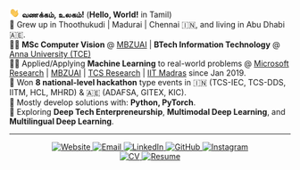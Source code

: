 <img src="https://raw.githubusercontent.com/ABSphreak/ABSphreak/master/gifs/Hi.gif" width="18px"> **வணக்கம்,  உலகம்!** (**Hello, World!** in Tamil)   
📍 Grew up in Thoothukudi | Madurai | Chennai 🇮🇳, and living in Abu Dhabi 🇦🇪.  
👨‍🎓 **MSc Computer Vision** @ [MBZUAI](https://mbzuai.ac.ae/study/academic-programs/msc/computer-vision) | **BTech Information Technology** @ [Anna University (TCE)](https://www.tce.edu)    
👨‍💻 Applied/Applying **Machine Learning** to real-world problems @ [Microsoft Research](https://www.microsoft.com/en-us/research/) | [MBZUAI](https://www.sprintai.org/) | [TCS Research](https://www.tcs.com/making-big-data-work-for-you) | [IIT Madras](https://ai4bharat.org/) since Jan 2019.    
🥇 Won **8 national-level hackathon** type events in 🇮🇳 (TCS-IEC, TCS-DDS, IITM, HCL, MHRD) & 🇦🇪 (ADAFSA, GITEX, KIC).  
🤖 Mostly develop solutions with: **Python, PyTorch**.  
🌱 Exploring **Deep Tech Enterpreneurship**, **Multimodal Deep Learning**, and **Multilingual Deep Learning**.  

<!-- <img alt="Python" src="https://img.shields.io/badge/Python-3670A0?style=flat-square&logo=Python&logoColor=ffdd54">
<img alt="PyTorch" src="https://img.shields.io/badge/PyTorch-%23EE4C2C.svg?style=flat-square&logo=PyTorch&logoColor=white"> -->
<!-- 
---

🔡 Languages: Tamil (🇮🇳 📖 ✍️ 🗣️👂), English (📖 ✍️ 🗣️👂), Malayalam (👂), Telugu (👂)   
💬 Interests: Artificial Intelligence, Entrepreneurship, Education, Indian Politics, News, Food, Fitness, Movies  
😄 People call me as: Gokul, Aswin, Karthik, Goks, GK     
⚡ Fun fact: Coursera is my another Netflix    
 -->
---

<p align='center'>
<a href="https://www.gokulkarthik.com/">
  <img alt="Website" src="https://img.shields.io/badge/Website-D14836?style=for-the-badge&logoColor=white">
</a>
<a href="mailto:gokulkarthikk@gmail.com">
  <img alt="Email" src="https://img.shields.io/badge/Email-D14836?style=for-the-badge&logoColor=white">
</a>
<a href="https://www.linkedin.com/in/gokulkarthik/">
  <img alt="LinkedIn" src="https://img.shields.io/badge/LinkedIn-%230077B5.svg?style=for-the-badge&logo=linkedin&logoColor=white">
</a> 
<a href="https://github.com/gokulkarthik">
  <img alt="GitHub" src="https://img.shields.io/badge/GitHub-%23121011.svg?style=for-the-badge&logo=github&logoColor=white">
</a>
<a href="https://www.instagram.com/gokulkarthikk/">
  <img alt="Instagram" src="https://img.shields.io/badge/Instagram-%23E4405F.svg?style=for-the-badge&logo=Instagram&logoColor=white">
</a> 
<br>
<a href="https://github.com/gokulkarthik/GokulKarthik/blob/master/Gokul_Karthik_CV.pdf">
  <img alt="CV" src="https://img.shields.io/badge/CV-%23121011.svg?style=for-the-badge&logoColor=white">
</a>
 <a href="https://github.com/gokulkarthik/GokulKarthik/blob/master/Gokul_Karthik_Resume.pdf">
  <img alt="Resume" src="https://img.shields.io/badge/Resume-%23121011.svg?style=for-the-badge&logoColor=white">
</a>
</p>

<!-- https://github.com/Ileriayo/markdown-badges -->
